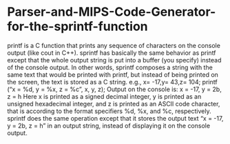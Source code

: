 # Parser-and-MIPS-Code-Generator-for-the-sprintf-function
printf is a C function that prints any sequence of characters on the console output (like cout in C++). sprintf has basically the same behavior as printf except that the whole output string is put into a buffer (you specify) instead of the console output. In other words, sprintf composes a string with the same text that would be printed with printf, but instead of being printed on the screen, the text is stored as a C string. e.g., x= -17,y= 43,z= 104; printf (“x = %d, y = %x, z = %c”, x, y, z); Output on the console is: x = -17, y = 2b, z = h Here x is printed as a signed decimal integer, y is printed as an unsigned hexadecimal integer, and z is printed as an ASCII code character, that is according to the format specifiers %d, %x, and %c, respectively. sprintf does the same operation except that it stores the output text “x = -17, y = 2b, z = h” in an output string, instead of displaying it on the console output.
